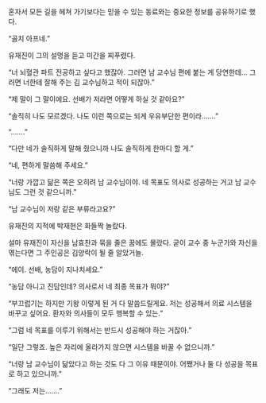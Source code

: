 혼자서 모든 길을 헤쳐 가기보다는 믿을 수 있는 동료와는 중요한 정보를 공유하기로 했다.

“골치 아프네.”

유재진이 그의 설명을 듣고 미간을 찌푸렸다.

“너 뇌혈관 파트 전공하고 싶다고 했잖아. 그러면 남 교수님 편에 붙는 게 당연한데… 그러면 너한테 잘해 주는 김 교수님하고 적이 되잖아.”

“제 말이 그 말이에요. 선배가 저라면 어떻게 하실 것 같아요?”

“솔직히 나도 모르겠다. 나도 이런 쪽으로는 되게 우유부단한 편이라…….”

“…….”

“다만 네가 솔직하게 말해 줬으니까 나도 솔직하게 한마디 할 게.”

“네, 편하게 말씀해 주세요.”

“너랑 가깝고 닮은 쪽은 오히려 남 교수님이야. 네 목표도 의사로 성공하는 거고 남 교수님도 그런 것 같으니까.”

“남 교수님이 저랑 같은 부류라고요?”

유재진의 지적에 박재현은 화들짝 놀랐다.

설마 유재진이 자신을 남효찬과 묶을 줄은 꿈에도 몰랐다. 굳이 교수 중 누군가와 자신을 엮는다면 그 주인공은 김양락이 될 줄 알았거늘.

“에이. 선배, 농담이 지나치세요.”

“농담 아니고 진담인데? 의사로서 네 최종 목표가 뭐야?”

“부끄럽기는 하지만 기왕 이렇게 된 거 다 말씀드릴게요. 저는 성공해서 의료 시스템을 바꾸고 싶어요. 환자와 의사들이 모두 행복할 수 있는.”

“그럼 네 목표를 이루기 위해서는 반드시 성공해야 하는 거잖아.”

“일단 그렇죠. 높은 자리에 올라가지 않으면 시스템을 바꿀 수 없으니까.”

“너랑 남 교수님이 닮았다고 하는 것도 다 그 이유 때문이야. 어쨌거나 둘 다 성공을 목표로 하고 있으니까.”

“그래도 저는…….”
